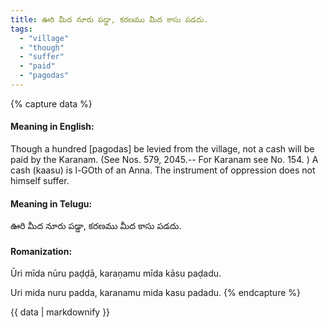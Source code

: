 ```yaml
---
title: ఊరి మీద నూరు పడ్డా, కరణము మీద కాసు పడదు.
tags:
  - "village"
  - "though"
  - "suffer"
  - "paid"
  - "pagodas"
---
```


{% capture data %}
#### Meaning in English:
Though a hundred [pagodas] be levied from the village, not a cash will be paid by the Karanam.
(See Nos. 579, 2045.-- For Karanam see No. 154. )
A cash (kaasu) is l-GOth of an Anna.
The instrument of oppression does not himself suffer.

#### Meaning in Telugu:
ఊరి మీద నూరు పడ్డా, కరణము మీద కాసు పడదు.

#### Romanization:
Ūri mīda nūru paḍḍā, karaṇamu mīda kāsu paḍadu.

Uri mida nuru padda, karanamu mida kasu padadu.
{% endcapture %}

{{ data | markdownify }}

